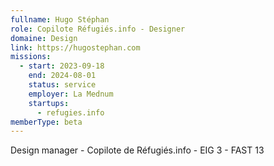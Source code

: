 ```yaml
---
fullname: Hugo Stéphan
role: Copilote Réfugiés.info - Designer
domaine: Design
link: https://hugostephan.com
missions:
  - start: 2023-09-18
    end: 2024-08-01
    status: service
    employer: La Mednum
    startups:
      - refugies.info
memberType: beta
---
```

Design manager - Copilote de Réfugiés.info - EIG 3 - FAST 13